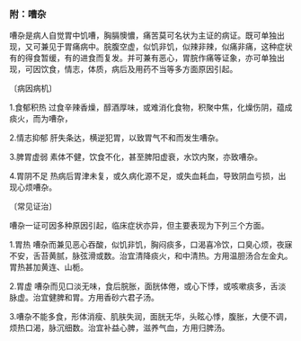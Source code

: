 ### 附：嘈杂

嘈杂是病人自觉胃中饥嘈，胸膈懊憹，痛苦莫可名状为主证的病证。既可单独出现，又可兼见于胃痛病中。脘腹空虚，似饥非饥，似辣非辣，似痛非痛，这种症状有的得食暂缓，有的进食而复发。并可兼有恶心，胃脘作痛等证象，亦可单独出现，可因饮食，情志，体质，病后及用药不当等多方面原因引起。

〔病因病机〕

1.食郁积热   过食辛辣香燥，醇酒厚味，或难消化食物，积聚中焦，化燥伤阴，蕴成痰火，而为嘈杂，

2.情志抑郁   肝失条达，横逆犯胃，以致胃气不和而发生嘈杂。

3.脾胃虚弱   素体不健，饮食不化，甚至脾阳虚衰，水饮内聚，亦致嘈杂。

4.胃阴不足     热病后胃津未复，或久病化源不足，或失血耗血，导致阴血亏损，出现心烦嘈杂。

〔常见证治〕

嘈杂一证可因多种原因引起，临床症状亦异，但主要表现为下列三个方面。

1.胃热 嘈杂而兼见恶心吞酸，似饥非饥，胸闷痰多，口渴喜冷饮，口臭心烦，夜寐不安，舌苔黄腻，脉弦滑或数。治宜清降痰火，和中清热。方用温胆汤合左金丸。胃热甚加黄连、山栀。

2.胃虚 嘈杂而见口淡无味，食后脘胀，面胱体倦，或心下悸，或咳嗽痰多，舌淡脉虚。治宜健脾和胃。方用香砂六君子汤。

3.嘈杂不能多食，形体消瘦、肌肤失润，面胱无华，头眩心悸，腹胀，大便不调，烦热口渴，脉沉细数。治宜补益心脾，滋养气血，方用归脾汤。
